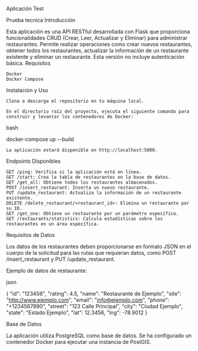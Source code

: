 Aplicación Test

Prueba tecnica
Introducción

Esta aplicación es una API RESTful desarrollada con Flask que proporciona funcionalidades CRUD (Crear, Leer, Actualizar y Eliminar) para administrar restaurantes. Permite realizar operaciones como crear nuevos restaurantes, obtener todos los restaurantes, actualizar la información de un restaurante existente y eliminar un restaurante. Esta versión no incluye autenticación básica.
Requisitos

    Docker
    Docker Compose

Instalación y Uso

    Clona o descarga el repositorio en tu máquina local.

    En el directorio raíz del proyecto, ejecuta el siguiente comando para construir y levantar los contenedores de Docker:

bash

docker-compose up --build

    La aplicación estará disponible en http://localhost:5000.

Endpoints Disponibles

    GET /ping: Verifica si la aplicación está en línea.
    GET /start: Crea la tabla de restaurantes en la base de datos.
    GET /get_all: Obtiene todos los restaurantes almacenados.
    POST /insert_restaurant: Inserta un nuevo restaurante.
    PUT /update_restaurant: Actualiza la información de un restaurante existente.
    DELETE /delete_restaurant/<restaurant_id>: Elimina un restaurante por su ID.
    GET /get_one: Obtiene un restaurante por un parámetro específico.
    GET /restaurants/statistics: Calcula estadísticas sobre los restaurantes en un área específica.

Requisitos de Datos

Los datos de los restaurantes deben proporcionarse en formato JSON en el cuerpo de la solicitud para las rutas que requieran datos, como POST /insert_restaurant y PUT /update_restaurant.

Ejemplo de datos de restaurante:

json

{
    "id": "123456",
    "rating": 4.5,
    "name": "Restaurante de Ejemplo",
    "site": "http://www.ejemplo.com",
    "email": "info@ejemplo.com",
    "phone": "+1234567890",
    "street": "123 Calle Principal",
    "city": "Ciudad Ejemplo",
    "state": "Estado Ejemplo",
    "lat": 12.3456,
    "lng": -78.9012
}

Base de Datos

La aplicación utiliza PostgreSQL como base de datos. Se ha configurado un contenedor Docker para ejecutar una instancia de PostGIS.